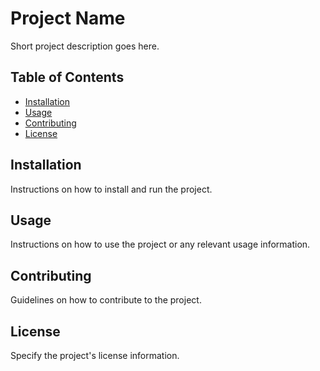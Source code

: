 
# Project Name

Short project description goes here.

## Table of Contents

- [Installation](#installation)
- [Usage](#usage)
- [Contributing](#contributing)
- [License](#license)

## Installation

Instructions on how to install and run the project.

## Usage

Instructions on how to use the project or any relevant usage information.

## Contributing

Guidelines on how to contribute to the project.

## License

Specify the project's license information.
